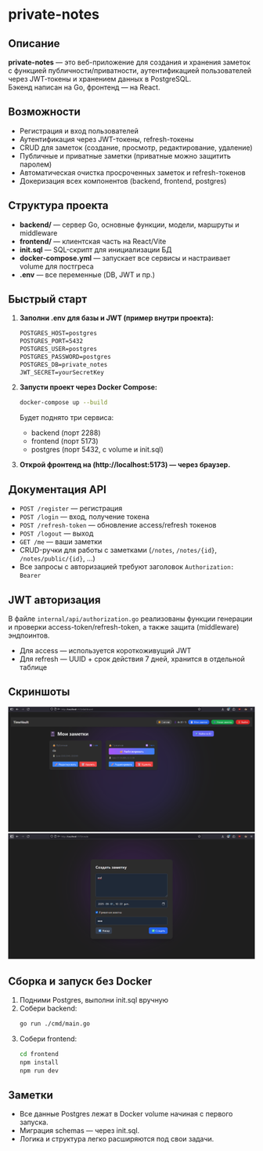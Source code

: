 # private-notes

## Описание

**private-notes** — это веб-приложение для создания и хранения заметок с функцией публичности/приватности, аутентификацией пользователей через JWT‑токены и хранением данных в PostgreSQL.  
Бэкенд написан на Go, фронтенд — на React.


## Возможности

- Регистрация и вход пользователей
- Аутентификация через JWT-токены, refresh-токены
- CRUD для заметок (создание, просмотр, редактирование, удаление)
- Публичные и приватные заметки (приватные можно защитить паролем)
- Автоматическая очистка просроченных заметок и refresh-токенов
- Докеризация всех компонентов (backend, frontend, postgres)


## Структура проекта

- **backend/** — сервер Go, основные функции, модели, маршруты и middleware
- **frontend/** — клиентская часть на React/Vite
- **init.sql** — SQL-скрипт для инициализации БД
- **docker-compose.yml** — запускает все сервисы и настраивает volume для постгреса
- **.env** — все переменные (DB, JWT и пр.)

## Быстрый старт

1. **Заполни .env для базы и JWT (пример внутри проекта):**
    ```
    POSTGRES_HOST=postgres
    POSTGRES_PORT=5432
    POSTGRES_USER=postgres
    POSTGRES_PASSWORD=postgres
    POSTGRES_DB=private_notes
    JWT_SECRET=yourSecretKey
    ```

2. **Запусти проект через Docker Compose:**
    ```sh
    docker-compose up --build
    ```

    Будет поднято три сервиса:
    - backend (порт 2288)
    - frontend (порт 5173)
    - postgres (порт 5432, с volume и init.sql)

3. **Открой фронтенд на (http://localhost:5173) — через браузер.**


## Документация API

- `POST /register` — регистрация
- `POST /login` — вход, получение токена
- `POST /refresh-token` — обновление access/refresh токенов
- `POST /logout` — выход
- `GET /me` — ваши заметки
- CRUD-ручки для работы с заметками (`/notes`, `/notes/{id}`, `/notes/public/{id}`, ...)
- Все запросы с авторизацией требуют заголовок `Authorization: Bearer `

## JWT авторизация

В файле `internal/api/authorization.go` реализованы функции генерации и проверки access-token/refresh-token, а также защита (middleware) эндпоинтов.

- Для access — используется короткоживущий JWT
- Для refresh — UUID + срок действия 7 дней, хранится в отдельной таблице

## Скриншоты

![Главная страница](./screenshots/dashboard.png)
![Форма создания заметки](./screenshots/Create_note.png)


## Сборка и запуск без Docker

1. Подними Postgres, выполни init.sql вручную
2. Собери backend:  
    ```sh
    go run ./cmd/main.go
    ```
3. Собери frontend:  
    ```sh
    cd frontend
    npm install
    npm run dev
    ```



## Заметки

- Все данные Postgres лежат в Docker volume начиная с первого запуска.  
- Миграция schemas — через init.sql.
- Логика и структура легко расширяются под свои задачи.
